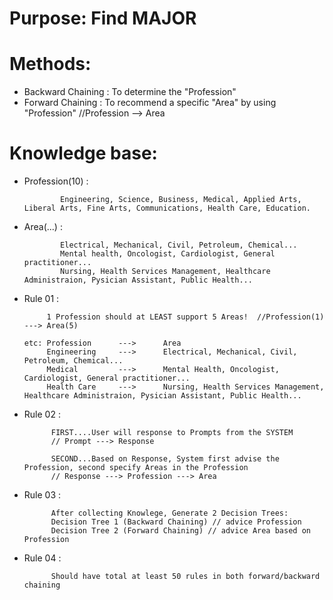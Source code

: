 # Purpose: Find MAJOR

# Methods: 
* Backward Chaining :  To determine the "Profession"
* Forward Chaining : To recommend a specific "Area" by using "Profession" //Profession --> Area

# Knowledge base:

* Profession(10) : 

              Engineering, Science, Business, Medical, Applied Arts, Liberal Arts, Fine Arts, Communications, Health Care, Education.

* Area(...) : 

              Electrical, Mechanical, Civil, Petroleum, Chemical...
              Mental health, Oncologist, Cardiologist, General practitioner...
              Nursing, Health Services Management, Healthcare Administraion, Pysician Assistant, Public Health...

* Rule 01 : 
           
           1 Profession should at LEAST support 5 Areas!  //Profession(1) ---> Area(5)

      etc: Profession      --->      Area                
           Engineering     --->      Electrical, Mechanical, Civil, Petroleum, Chemical...
           Medical         --->      Mental Health, Oncologist, Cardiologist, General practitioner...
           Health Care     --->      Nursing, Health Services Management, Healthcare Administraion, Pysician Assistant, Public Health...
       
* Rule 02 : 
            
            FIRST....User will response to Prompts from the SYSTEM
            // Prompt ---> Response
            
            SECOND...Based on Response, System first advise the Profession, second specify Areas in the Profession 
            // Response ---> Profession ---> Area
            
* Rule 03 : 

            After collecting Knowlege, Generate 2 Decision Trees:
            Decision Tree 1 (Backward Chaining) // advice Profession
            Decision Tree 2 (Forward Chaining) // advice Area based on Profession
            
* Rule 04 :
            
            Should have total at least 50 rules in both forward/backward chaining          
